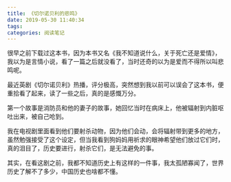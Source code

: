 ```yaml
---
title: 《切尔诺贝利的悲鸣》
date: 2019-05-30 11:40:34
tags:
categories: 阅读笔记
---
```

很早之前下载过这本书，因为本书又名《我不知道说什么，关于死亡还是爱情》，我以为是言情小说，看了一篇之后就没看了，当时还奇的以为是爱而不得所以叫悲鸣呢。

最近英剧《切尔诺贝利》热播，评分极高，突然想到我以前可以误会了这本书，便重拾看了起来，读了一些之后，真的是感慨万分。

第一个故事是消防员和他的妻子的故事，她回忆当时在病床上，他被辐射到内脏呕吐出来，被自己呛到。

我在电视剧里面看到他们要射杀动物，因为他们会动，会将辐射带到更多的地方，虽然勉强接受了这个设定，但当我看到狗妈妈用祈求的眼神希望他们放过它们时，真的泪目了，历史要进行，射杀它们，是无法避免的事。

其实，在看这剧之前，我都不知道历史上有这样的一件事，我太孤陋寡闻了，世界历史了解不了多少，中国历史也啥都不懂。

